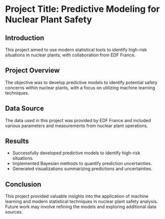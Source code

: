 # Project Title: Predictive Modeling for Nuclear Plant Safety

## Introduction
This project aimed to use modern statistical tools to identify high-risk situations in nuclear plants, with collaboration from EDF France.

## Project Overview
The objective was to develop predictive models to identify potential safety concerns within nuclear plants, with a focus on utilizing machine learning techniques.

## Data Source
The data used in this project was provided by EDF France and included various parameters and measurements from nuclear plant operations.

## Results
- Successfully developed predictive models to identify high-risk situations.
- Implemented Bayesian methods to quantify prediction uncertainties.
- Generated visualizations summarizing predictions and uncertainties.

## Conclusion
This project provided valuable insights into the application of machine learning and modern statistical techniques in nuclear plant safety analysis. Future work may involve refining the models and exploring additional data sources.
